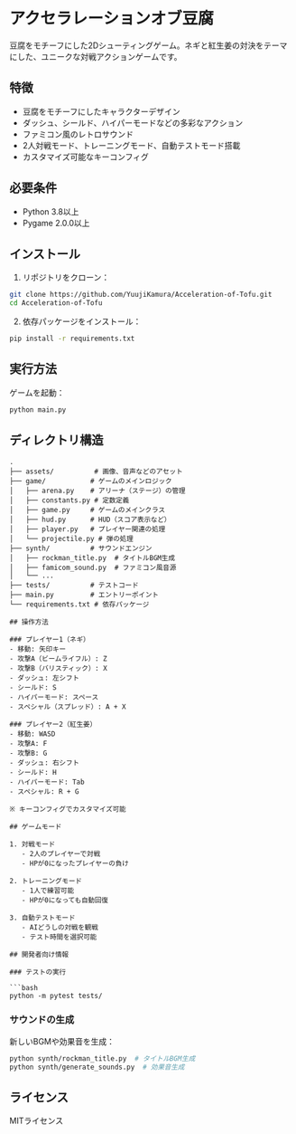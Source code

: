 # アクセラレーションオブ豆腐

豆腐をモチーフにした2Dシューティングゲーム。ネギと紅生姜の対決をテーマにした、ユニークな対戦アクションゲームです。

## 特徴

- 豆腐をモチーフにしたキャラクターデザイン
- ダッシュ、シールド、ハイパーモードなどの多彩なアクション
- ファミコン風のレトロサウンド
- 2人対戦モード、トレーニングモード、自動テストモード搭載
- カスタマイズ可能なキーコンフィグ

## 必要条件

- Python 3.8以上
- Pygame 2.0.0以上

## インストール

1. リポジトリをクローン：
```bash
git clone https://github.com/YuujiKamura/Acceleration-of-Tofu.git
cd Acceleration-of-Tofu
```

2. 依存パッケージをインストール：
```bash
pip install -r requirements.txt
```

## 実行方法

ゲームを起動：
```bash
python main.py
```

## ディレクトリ構造

```
.
├── assets/          # 画像、音声などのアセット
├── game/           # ゲームのメインロジック
│   ├── arena.py    # アリーナ（ステージ）の管理
│   ├── constants.py # 定数定義
│   ├── game.py     # ゲームのメインクラス
│   ├── hud.py      # HUD（スコア表示など）
│   ├── player.py   # プレイヤー関連の処理
│   └── projectile.py # 弾の処理
├── synth/          # サウンドエンジン
│   ├── rockman_title.py  # タイトルBGM生成
│   ├── famicom_sound.py  # ファミコン風音源
│   └── ...
├── tests/          # テストコード
├── main.py         # エントリーポイント
└── requirements.txt # 依存パッケージ

## 操作方法

### プレイヤー1（ネギ）
- 移動: 矢印キー
- 攻撃A（ビームライフル）: Z
- 攻撃B（バリスティック）: X
- ダッシュ: 左シフト
- シールド: S
- ハイパーモード: スペース
- スペシャル（スプレッド）: A + X

### プレイヤー2（紅生姜）
- 移動: WASD
- 攻撃A: F
- 攻撃B: G
- ダッシュ: 右シフト
- シールド: H
- ハイパーモード: Tab
- スペシャル: R + G

※ キーコンフィグでカスタマイズ可能

## ゲームモード

1. 対戦モード
   - 2人のプレイヤーで対戦
   - HPが0になったプレイヤーの負け

2. トレーニングモード
   - 1人で練習可能
   - HPが0になっても自動回復

3. 自動テストモード
   - AIどうしの対戦を観戦
   - テスト時間を選択可能

## 開発者向け情報

### テストの実行

```bash
python -m pytest tests/
```

### サウンドの生成

新しいBGMや効果音を生成：
```bash
python synth/rockman_title.py  # タイトルBGM生成
python synth/generate_sounds.py  # 効果音生成
```

## ライセンス

MITライセンス 